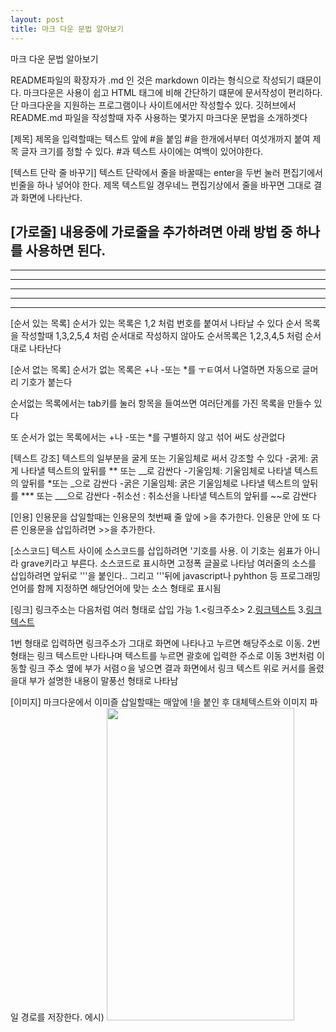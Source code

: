 ```yaml
---
layout: post
title: 마크 다운 문법 알아보기
---
```



마크 다운 문법 알아보기

README파일의 확장자가 .md 인 것은 markdown 이라는 형식으로 작성되기 떄문이다. 마크다운은 사용이 쉽고
HTML 태그에 비해 간단하기 떄문에 문서작성이 편리하다.
단 마크다운을 지원하는 프로그램이나 사이트에서만 작성할수 있다. 깃허브에서 README.md 파일을 작성할때 자주 사용하는 몇가지 마크다운 문법을 소개하겟다

[제목]
제목을 입력할때는 텍스트 앞에 #을 붙임
#을 한개에서부터 여섯개까지 붙여 제목 글자 크기를 정할 수 있다.
#과 텍스트 사이에는 여백이 있어야한다.


[텍스트 단락 줄 바꾸기]
텍스트 단락에서 줄을 바꿀때는 enter을 두번 눌러 편집기에서 빈줄을 하나 넣어야 한다.
제목 텍스트일 경우네느 편집기상에서 줄을 바꾸면 그대로 결과 화면에 나타난다.


[가로줄]
내용중에 가로줄을 추가하려면 아래 방법 중 하나를 사용하면 된다.
---
-------------
- - - 
***
**********
* * *

[순서 있는 목록]
순서가 있는 목록은 1,2 처럼 번호를 붙여서 나타날 수 있다
순서 목록을 작성할때 1,3,2,5,4 처럼 순서대로 작성하지 않아도 순서목록은 1,2,3,4,5 처럼 순서대로 나타난다


[순서 없는 목록]
순서가 없는 목록은 +나 -또는 *를 ㅜㅌ여서 나열하면 자동으로 글머리 기호가 붙는다

순서없는 목록에서는 tab키를 눌러 항목을 들여쓰면 여러단계를 가진 목록을 만들수 있다

또 순서가 없는 목록에서는 +나 -또는 *를 구별하지 않고 섞어 써도 상관없다


[텍스트 강조]
텍스트의 일부분을 굴게 또는 기울임체로 써서 강조할 수 있다
-굵게: 굵게 나타낼 텍스트의 앞뒤를 ** 또는 __로 감싼다
-기울임체: 기울임체로 나타낼 텍스트의 앞뒤를 *또는 _으로 감싼다
-굵은 기울임체: 굵은 기울임체로 나타낼 텍스트의 앞뒤를  *** 또는 ___으로 감싼다
-취소선 : 취소선을 나타낼 텍스트의 앞뒤를 ~~로 감싼다


[인용]
인용문을 삽일할때는 인용문의 첫번째 줄 앞에 >을 추가한다. 인용문 안에 또 다른 인용문을 삽입하려면 >>을 추가한다.


[소스코드]
텍스트 사이에 소스코드를 삽입하려면 '기호를 사용. 이 기호는 쉼표가 아니라 grave키라고 부른다. 소스코드로 표시하면 고정폭 글꼴로 나타남
여러줄의 소스를 삽입하려면 앞뒤로 '''을 붙인다.. 그리고 '''뒤에 javascript나 pyhthon 등 프로그래밍 언어를 함께 지정하면 해당언어에 맞는 소스 형태로 표시됨


[링크]
링크주소는 다음처럼 여러 형태로 삽입 가능
1.<링크주소>
2.[링크텍스트](링크주소)
3.[링크텍스트](링크주소, "부가설명")

1번 형태로 입력하면 링크주소가 그대로 화면에 나타나고 누르면 해당주소로 이동.
2번 형태는 링크 텍스트만 나타나며 텍스트를 누르면 괄호에 입력한 주소로 이동
3번처럼 이동할 링크 주소 옆에 부가 서렴ㅇ을 넣으면 결과 화면에서 링크 텍스트 위로 커서를 올렸을대 부가 설명한 내용이 말풍선 형태로 나타남

[이미지]
마크다운에서 이미즐 삽일할때는 매앞에 !을 붙인 후 대체텍스트와 이미지 파일 경로를 저장한다.
에시)
 <img src="https://user-images.githubusercontent.com/95964960/204191336-fa4a5738-1988-4643-8d3b-c03a69516893.jpg" width="300" height="500"/>





